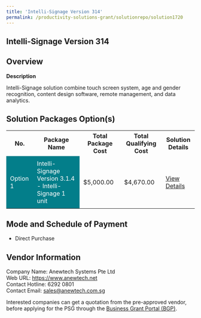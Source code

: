 ```yaml
---
title: 'Intelli-Signage Version 314'
permalink: /productivity-solutions-grant/solutionrepo/solution1720
---
```


## Intelli-Signage Version 314

## Overview

**Description**

Intelli-Signage solution combine touch screen system, age and gender recognition, content design software, remote management, and data analytics.

## Solution Packages Option(s)

<table>
<tr>
<th><b>No.</b></th>
<th><b>Package Name</b></th>
<th><b>Total Package Cost</b></th>
<th><b>Total Qualifying Cost</b></th>
<th><b>Solution Details</b></th>
</tr>
<tr>
<td style='padding: 10px; background-color: #037E8A; color: #FFFFFF;'>Option 1</td>
<td style='padding: 10px; background-color: #037E8A; color: #FFFFFF;'>Intelli-Signage Version 3.1.4 - Intelli-Signage 1 unit</td>
<td style='padding: 10px;'>$5,000.00</td>
<td style='padding: 10px;'>$4,670.00</td>
<td style='padding: 10px;'><a href='https://www.gobusiness.gov.sg/images/psg/Desensitised_Anewtech_Annex_3.pdf' target='_blank'>View Details</a></td>
</tr>
</table>

## Mode and Schedule of Payment

 - Direct Purchase

## Vendor Information

 Company Name: Anewtech Systems Pte Ltd<br>Web URL: https://www.anewtech.net <br>Contact Hotline: 6292 0801<br>Contact Email: sales@anewtech.com.sg <br>

Interested companies can get a quotation from the pre-approved vendor, before applying for the PSG through the <a href='https://www.businessgrants.gov.sg/' target='_blank' rel='noopener'>Business Grant Portal (BGP)</a>.

<script src="/jquery/resize-tables.js"></script>
